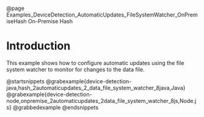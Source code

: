 @page Examples_DeviceDetection_AutomaticUpdates_FileSystemWatcher_OnPremiseHash On-Premise Hash

# Introduction

This example shows how to configure automatic updates using the file system watcher to monitor for changes to the data file.

@startsnippets
@grabexample{device-detection-java,hash_2automaticupdates_2_data_file_system_watcher_8java,Java}
@grabexample{device-detection-node,onpremise_2automaticupdates_2data_file_system_watcher_8js,Node.js}
@grabbedexample
@endsnippets